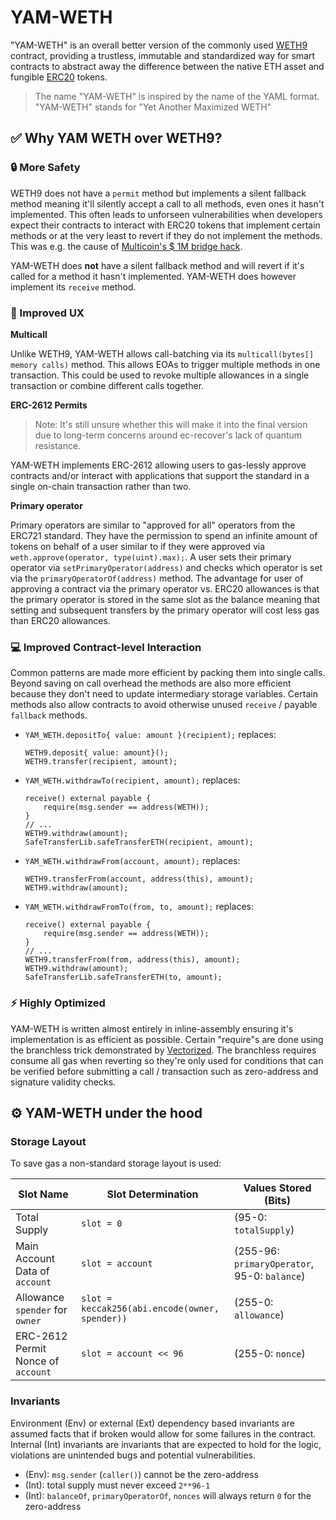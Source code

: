 # YAM-WETH
"YAM-WETH" is an overall better version of the commonly used [WETH9](https://etherscan.io/token/0xc02aaa39b223fe8d0a0e5c4f27ead9083c756cc2) contract,
providing a trustless, immutable and standardized way for smart contracts to abstract away the
difference between the native ETH asset and fungible [ERC20](https://eips.ethereum.org/EIPS/eip-20) tokens.

> The name "YAM-WETH" is inspired by the name of the YAML format. "YAM-WETH" stands for "Yet Another
> Maximized WETH"

## ✅ Why YAM WETH over WETH9?

### 🔒 More Safety

WETH9 does not have a `permit` method but implements a silent fallback method meaning it'll silently accept
a call to all methods, even ones it hasn't implemented. This often leads to unforseen
vulnerabilities when developers expect their contracts to interact with ERC20 tokens that implement
certain methods or at the very least to revert if they do not implement the methods. This was e.g. the
cause of [Multicoin's $ 1M bridge hack](https://medium.com/zengo/without-permit-multichains-exploit-explained-8417e8c1639b).

YAM-WETH does **not** have a silent fallback method and will revert if it's called for a method it
hasn't implemented. YAM-WETH does however implement its `receive` method.

### 👤 Improved UX

**Multicall**

Unlike WETH9, YAM-WETH allows call-batching via its `multicall(bytes[] memory calls)` method. This
allows EOAs to trigger multiple methods in one transaction. This could be used to revoke multiple
allowances in a single transaction or combine different calls together.

**ERC-2612 Permits**

> Note: It's still unsure whether this will make it into the final version due to long-term concerns
> around ec-recover's lack of quantum resistance.

YAM-WETH implements ERC-2612 allowing users to gas-lessly approve contracts and/or interact with
applications that support the standard in a single on-chain transaction rather than two.

**Primary operator**

Primary operators are similar to "approved for all" operators from the ERC721 standard. They have
the permission to spend an infinite amount of tokens on behalf of a user similar to if they were
approved via `weth.approve(operator, type(uint).max);`. A user sets their primary operator via
`setPrimaryOperator(address)` and checks which operator is set via the `primaryOperatorOf(address)`
method. The advantage for user of approving a contract via the primary operator vs. ERC20 allowances
is that the primary operator is stored in the same slot as the balance meaning that setting and
subsequent transfers by the primary operator will cost less gas than ERC20 allowances.

### 💻 Improved Contract-level Interaction
Common patterns are made more efficient by packing them into single calls. Beyond saving on call
overhead the methods are also more efficient because they don't need to update intermediary storage
variables. Certain methods also allow contracts to avoid otherwise unused `receive` / payable `fallback` methods.

- `YAM_WETH.depositTo{ value: amount }(recipient);` replaces:
  ```solidity
  WETH9.deposit{ value: amount}();
  WETH9.transfer(recipient, amount);
  ```
- `YAM_WETH.withdrawTo(recipient, amount);` replaces:
  ```solidity
  receive() external payable {
      require(msg.sender == address(WETH));
  }
  // ...
  WETH9.withdraw(amount);
  SafeTransferLib.safeTransferETH(recipient, amount);
  ```
- `YAM_WETH.withdrawFrom(account, amount);` replaces:
  ```solidity
  WETH9.transferFrom(account, address(this), amount);
  WETH9.withdraw(amount);
  ```
- `YAM_WETH.withdrawFromTo(from, to, amount);` replaces:
  ```solidity
  receive() external payable {
      require(msg.sender == address(WETH));
  }
  // ...
  WETH9.transferFrom(from, address(this), amount);
  WETH9.withdraw(amount);
  SafeTransferLib.safeTransferETH(to, amount);
  ```

### ⚡ Highly Optimized
YAM-WETH is written almost entirely in inline-assembly ensuring it's implementation is as efficient
as possible. Certain "require"s are done using the branchless trick demonstrated by [Vectorized](https://twitter.com/optimizoor/status/1611614269900001280).
The branchless requires consume all gas when reverting so they're only used for conditions that can
be verified before submitting a call / transaction such as zero-address and signature validity
checks.

## ⚙️ YAM-WETH under the hood

### Storage Layout
To save gas a non-standard storage layout is used:

Slot Name | Slot Determination | Values Stored (Bits)
----|----|----
Total Supply | `slot = 0` | (95-0: `totalSupply`)
Main Account Data of `account` | `slot = account` | (255-96: `primaryOperator`, 95-0: `balance`)
Allowance `spender` for `owner` | `slot = keccak256(abi.encode(owner, spender))` | (255-0: `allowance`)
ERC-2612 Permit Nonce of `account` | `slot = account << 96` | (255-0: `nonce`)

### Invariants
Environment (Env) or external (Ext) dependency based invariants are assumed facts that if broken would allow for
some failures in the contract. Internal (Int) invariants are invariants that are expected to hold
for the logic, violations are unintended bugs and potential vulnerabilities.

- (Env): `msg.sender` (`caller()`) cannot be the zero-address
- (Int): total supply must never exceed `2**96-1`
- (Int): `balanceOf`, `primaryOperatorOf`, `nonces` will always return `0` for the zero-address
